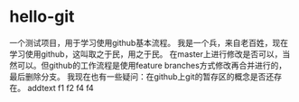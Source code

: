# hello-git
一个测试项目，用于学习使用github基本流程。
我是一个兵，来自老百姓，现在学习使用github，这叫取之于民，用之于民。
在master上进行修改是否可以，当然可以。但github的工作流程是使用feature branches方式修改再合并进行的，最后删除分支。
我现在也有一些疑问：在github上git的暂存区的概念是否还存在。
addtext
f1
f2 f4
f4
